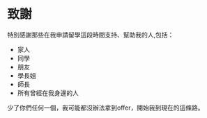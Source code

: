 # 致謝

特別感謝那些在我申請留學這段時間支持、幫助我的人,包括：

- 家人
- 同學
- 朋友
- 學長姐
- 師長
- 所有曾經在我身邊的人

少了你們任何一個，我可能都沒辦法拿到offer，開始我到現在的這條路。